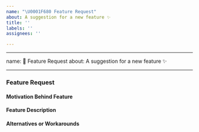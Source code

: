 ```yaml
---
name: "\U0001F680 Feature Request"
about: A suggestion for a new feature ✨
title: ''
labels: ''
assignees: ''

---
```


---
name: 🚀 Feature Request
about: A suggestion for a new feature ✨

---

### Feature Request

#### Motivation Behind Feature
<!-- Why should this feature be implemented? What problem does it solve? -->

#### Feature Description
<!-- Describe your feature request in detail -->
<!-- Please provide any code examples or screenshots of what this feature would look like -->
<!-- Are there any drawbacks? Will this break anything for existing users? -->

#### Alternatives or Workarounds
<!-- Describe alternatives or workarounds you are currently using -->
<!-- Are there ways to do this with existing actions and plugins? -->
